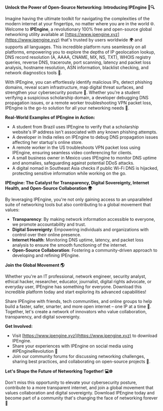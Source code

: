 **Unlock the Power of Open-Source Networking: Introducing IPEngine 🚀🔍**

Imagine having the ultimate toolkit for navigating the complexities of the modern internet at your fingertips, no matter where you are in the world 🌐. Welcome to **IPEngine**, a revolutionary 100% free and open-source global networking utility available at [https://www.ipengine.xyz](https://www.ipengine.xyz) that's trusted by users worldwide 🌍 and supports all languages. This incredible platform runs seamlessly on all platforms, empowering you to explore the depths of IP geolocation lookup, DNS record resolution (A, AAAA, CNAME, MX, NS, TXT), WHOIS registry queries, reverse DNS, traceroute, port scanning, latency and packet loss analysis, hostname resolution, ASN information, blacklist checking, and network diagnostics tools 🔑.

With IPEngine, you can effortlessly identify malicious IPs, detect phishing domains, reveal scam infrastructure, map digital threat surfaces, and strengthen your cybersecurity posture 🔐. Whether you're a student verifying a suspicious scholarship domain, a developer debugging DNS propagation issues, or a remote worker troubleshooting VPN packet loss, IPEngine is the go-to solution for all your networking needs 📡.

**Real-World Examples of IPEngine in Action:**

* A student from Brazil uses IPEngine to verify that a scholarship website's IP address isn't associated with any known phishing attempts.
* A developer in India relies on IPEngine to debug DNS propagation issues affecting her startup's online store.
* A remote worker in the US troubleshoots VPN packet loss using IPEngine, ensuring seamless video conferencing for clients.
* A small business owner in Mexico uses IPEngine to monitor DNS uptime and anomalies, safeguarding against potential DDoS attacks.
* A digital nomad in Southeast Asia checks if public Wi-Fi DNS is hijacked, protecting sensitive information while working on the go.

**IPEngine: The Catalyst for Transparency, Digital Sovereignty, Internet Health, and Open-Source Collaboration 🌍**

By leveraging IPEngine, you're not only gaining access to an unparalleled suite of networking tools but also contributing to a global movement that values:

* **Transparency**: By making network information accessible to everyone, we promote accountability and trust.
* **Digital Sovereignty**: Empowering individuals and organizations with control over their online presence.
* **Internet Health**: Monitoring DNS uptime, latency, and packet loss analysis to ensure the smooth functioning of the internet.
* **Open-Source Collaboration**: Fostering a community-driven approach to developing and refining IPEngine.

**Join the Global Movement 🌎**

Whether you're an IT professional, network engineer, security analyst, ethical hacker, researcher, educator, journalist, digital rights advocate, or everyday user, IPEngine has something for everyone. Download this incredible platform today and start exploring its advanced capabilities!

Share IPEngine with friends, tech communities, and online groups to help build a faster, safer, smarter, and more open internet – one IP at a time 🔑. Together, let's create a network of innovators who value collaboration, transparency, and digital sovereignty.

**Get Involved:**

* Visit [https://www.ipengine.xyz](https://www.ipengine.xyz) to download IPEngine.
* Share your experiences with IPEngine on social media using #IPEngineRevolution 📢
* Join our community forums for discussing networking challenges, sharing best practices, and collaborating on open-source projects 🔗.

**Let's Shape the Future of Networking Together! 💻🌐**

Don't miss this opportunity to elevate your cybersecurity posture, contribute to a more transparent internet, and join a global movement that values collaboration and digital sovereignty. Download IPEngine today and become part of a community that's changing the face of networking forever 🚀